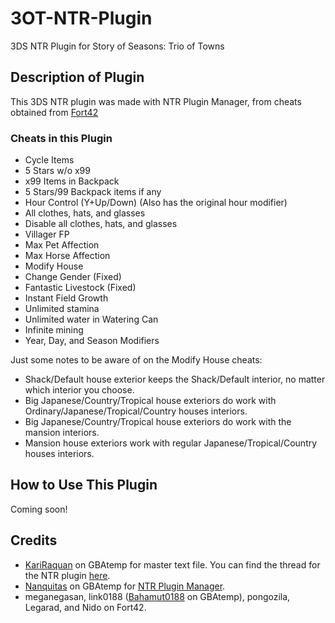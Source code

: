 # 3OT-NTR-Plugin
3DS NTR Plugin for Story of Seasons: Trio of Towns

## Description of Plugin
This 3DS NTR plugin was made with NTR Plugin Manager, from cheats obtained from [Fort42](http://www.fort42.com/gateshark/game1945/)

### Cheats in this Plugin
* Cycle Items 
* 5 Stars w/o x99 
* x99 Items in Backpack 
* 5 Stars/99 Backpack items if any
* Hour Control (Y+Up/Down) (Also has the original hour modifier) 
* All clothes, hats, and glasses 
* Disable all clothes, hats, and glasses 
* Villager FP
* Max Pet Affection 
* Max Horse Affection 
* Modify House 
* Change Gender (Fixed) 
* Fantastic Livestock (Fixed) 
* Instant Field Growth 
* Unlimited stamina 
* Unlimited water in Watering Can 
* Infinite mining 
* Year, Day, and Season Modifiers 

Just some notes to be aware of on the Modify House cheats:
* Shack/Default house exterior keeps the Shack/Default interior, no matter which interior you choose.
* Big Japanese/Country/Tropical house exteriors do work with Ordinary/Japanese/Tropical/Country houses interiors.
* Big Japanese/Country/Tropical house exteriors do work with the mansion interiors.
* Mansion house exteriors work with regular Japanese/Tropical/Country houses interiors. 

## How to Use This Plugin
Coming soon!

## Credits
* [KariRaquan](https://gbatemp.net/members/kariraquan.383241/) on GBAtemp for master text file. You can find the thread for the NTR plugin [here](https://gbatemp.net/threads/story-of-seasons-trio-of-towns-ntr-plugin.463287/).
* [Nanquitas](https://gbatemp.net/members/nanquitas.372709/) on GBAtemp for [NTR Plugin Manager](https://gbatemp.net/threads/release-ntr-plugin-manager.457613/).
* meganegasan, link0188 ([Bahamut0188](https://gbatemp.net/members/bahamut0188.389322/) on GBAtemp), pongozila, Legarad, and Nido on Fort42.